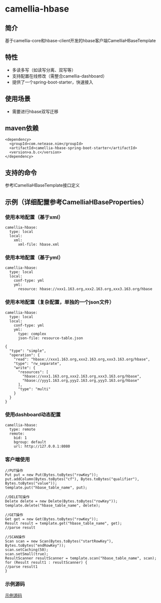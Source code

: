 
# camellia-hbase 
## 简介
基于camellia-core和hbase-client开发的hbase客户端CamelliaHBaseTemplate  

## 特性
* 多读多写（如读写分离、双写等）  
* 支持配置在线修改（需整合camellia-dashboard）
* 提供了一个spring-boot-starter，快速接入

## 使用场景
* 需要进行hbase双写迁移  

## maven依赖
```
<dependency>
  <groupId>com.netease.nim</groupId>
  <artifactId>camellia-hbase-spring-boot-starter</artifactId>
  <version>a.b.c</version>
</dependency>
```

## 支持的命令
参考ICamelliaHBaseTemplate接口定义

## 示例（详细配置参考CamelliaHBaseProperties）

### 使用本地配置（基于xml）
```
camellia-hbase:
  type: local
  local:
    xml:
      xml-file: hbase.xml
```
### 使用本地配置（基于yml）
```
camellia-hbase:
  type: local
  local:
    conf-type: yml
    yml:
      resource: hbase://xxx1.163.org,xxx2.163.org,xxx3.163.org/hbase
```
### 使用本地配置（复杂配置，单独的一个json文件）  
```
camellia-hbase:
  type: local
  local:
    conf-type: yml
    yml:
      type: complex
      json-file: resource-table.json
```
```
{
  "type": "simple",
  "operation": {
    "read": "hbase://xxx1.163.org,xxx2.163.org,xxx3.163.org/hbase",
    "type": "rw_separate",
    "write": {
      "resources": [
        "hbase://xxx1.163.org,xxx2.163.org,xxx3.163.org/hbase",
        "hbase://yyy1.163.org,yyy2.163.org,yyy3.163.org/hbase"
      ],
      "type": "multi"
    }
  }
}
```
### 使用dashboard动态配置
```
camellia-hbase:
  type: remote
  remote:
    bid: 1
    bgroup: default
    url: http://127.0.0.1:8080
```

### 客户端使用
```
//PUT操作
Put put = new Put(Bytes.toBytes("rowKey"));
put.addColumn(Bytes.toBytes("cf"), Bytes.toBytes("qualifier"), Bytes.toBytes("value"));
template.put("hbase_table_name", put);

//DELETE操作
Delete delete = new Delete(Bytes.toBytes("rowKey"));
template.delete("hbase_table_name", delete);

//GET操作
Get get = new Get(Bytes.toBytes("rowKey"));
Result result = template.get("hbase_table_name", get);
//parse result

//SCAN操作
Scan scan = new Scan(Bytes.toBytes("startRowKey"), Bytes.toBytes("endRowKey"));
scan.setCaching(50);
scan.setSmall(true);
ResultScanner resultScanner = template.scan("hbase_table_name", scan);
for (Result result1 : resultScanner) {
//parse result1
}
```
### 示例源码
[示例源码](/camellia-samples/camellia-redis-samples)